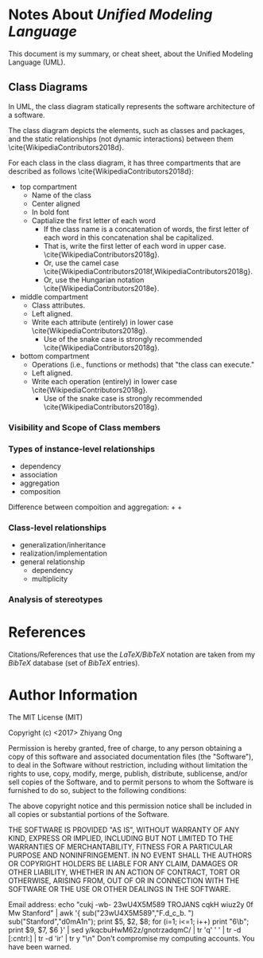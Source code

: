 #	Notes About *Unified Modeling Language*

This document is my summary, or cheat sheet, about the Unified Modeling
	Language (UML).


##	Class Diagrams

In UML, the class diagram statically represents the software architecture of a
	software.

The class diagram depicts the elements, such as classes and packages, and the
	static relationships (not dynamic interactions) between them
	\cite{WikipediaContributors2018d}.

For each class in the class diagram, it has three compartments that are described
	as follows \cite{WikipediaContributors2018d}: 
+ top compartment
	- Name of the class
	- Center aligned
	- In bold font
	- Captialize the first letter of each word
		* If the class name is a concatenation of words, the first letter of each
			word in this concatenation shal be capitalized.
		* That is, write the first letter of each word in upper case.
			\cite{WikipediaContributors2018g}.
		* Or, use the camel case \cite{WikipediaContributors2018f,WikipediaContributors2018g}.
		* Or, use the Hungarian notation \cite{WikipediaContributors2018e}.
+ middle compartment
	- Class attributes.
	- Left aligned.
	- Write each attribute (entirely) in lower case \cite{WikipediaContributors2018g}.
		* Use of the snake case is strongly recommended \cite{WikipediaContributors2018g}.
+ bottom compartment
	- Operations (i.e., functions or methods) that "the class can execute."
	- Left aligned.
	- Write each operation (entirely) in lower case \cite{WikipediaContributors2018g}.
		* Use of the snake case is strongly recommended \cite{WikipediaContributors2018g}.





###	Visibility and Scope of Class members



###	Types of instance-level relationships

+ dependency
+ association
+ aggregation
+ composition

Difference between compoition and aggregation:
+ 
+ 







###	Class-level relationships

+ generalization/inheritance
+ realization/implementation
+ general relationship
	- dependency
	- multiplicity






###	Analysis of stereotypes



#	References

Citations/References that use the *LaTeX/BibTeX* notation are taken from my
	*BibTeX* database (set of *BibTeX* entries).




#	Author Information

The MIT License (MIT)

Copyright (c) <2017> Zhiyang Ong

Permission is hereby granted, free of charge, to any person obtaining a copy of this software and associated documentation files (the "Software"), to deal in the Software without restriction, including without limitation the rights to use, copy, modify, merge, publish, distribute, sublicense, and/or sell copies of the Software, and to permit persons to whom the Software is furnished to do so, subject to the following conditions:

The above copyright notice and this permission notice shall be included in all copies or substantial portions of the Software.

THE SOFTWARE IS PROVIDED "AS IS", WITHOUT WARRANTY OF ANY KIND, EXPRESS OR IMPLIED, INCLUDING BUT NOT LIMITED TO THE WARRANTIES OF MERCHANTABILITY, FITNESS FOR A PARTICULAR PURPOSE AND NONINFRINGEMENT. IN NO EVENT SHALL THE AUTHORS OR COPYRIGHT HOLDERS BE LIABLE FOR ANY CLAIM, DAMAGES OR OTHER LIABILITY, WHETHER IN AN ACTION OF CONTRACT, TORT OR OTHERWISE, ARISING FROM, OUT OF OR IN CONNECTION WITH THE SOFTWARE OR THE USE OR OTHER DEALINGS IN THE SOFTWARE.

Email address: echo "cukj -wb- 23wU4X5M589 TROJANS cqkH wiuz2y 0f Mw Stanford" | awk '{ sub("23wU4X5M589","F.d_c_b. ") sub("Stanford","d0mA1n"); print $5, $2, $8; for (i=1; i<=1; i++) print "6\b"; print $9, $7, $6 }' | sed y/kqcbuHwM62z/gnotrzadqmC/ | tr 'q' ' ' | tr -d [:cntrl:] | tr -d 'ir' | tr y "\n"		Don't compromise my computing accounts. You have been warned.

